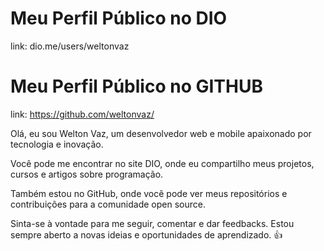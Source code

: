 # Meu Perfil Público no DIO
link: dio.me/users/weltonvaz

# Meu Perfil Público no GITHUB
link: https://github.com/weltonvaz/


Olá, eu sou Welton Vaz, um desenvolvedor web e mobile apaixonado por tecnologia e inovação.

Você pode me encontrar no site DIO, onde eu compartilho meus projetos, cursos e artigos sobre programação.

Também estou no GitHub, onde você pode ver meus repositórios e contribuições para a comunidade open source.

Sinta-se à vontade para me seguir, comentar e dar feedbacks. Estou sempre aberto a novas ideias e oportunidades de aprendizado. 👍
